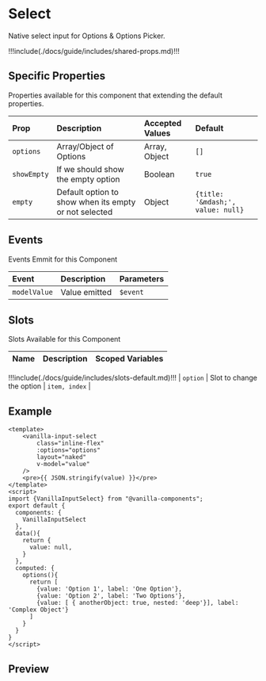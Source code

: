 # Select

Native select input for Options & Options Picker.

!!!include(./docs/guide/includes/shared-props.md)!!!

## Specific Properties

Properties available for this component that extending the default properties.

| Prop        | Description                                           | Accepted Values | Default                           |
|:------------|:------------------------------------------------------|:----------------|:----------------------------------|
| `options`   | Array/Object of Options                               | Array, Object   | `[]`                              |
| `showEmpty` | If we should show the empty option                    | Boolean         | `true`                            |
| `empty`     | Default option to show when its empty or not selected | Object          | `{title: '&mdash;', value: null}` |

## Events

Events Emmit for this Component

| Event        | Description   | Parameters |
|:-------------|:--------------|:-----------|
| `modelValue` | Value emitted | `$event`   |

## Slots

Slots Available for this Component

| Name | Description | Scoped Variables |
|:-----|:------------|:-----------------|
!!!include(./docs/guide/includes/slots-default.md)!!!
| `option` | Slot to change the option | `item, index` |

## Example
```vue
<template>
    <vanilla-input-select
        class="inline-flex"
        :options="options"
        layout="naked"
        v-model="value"
    />
    <pre>{{ JSON.stringify(value) }}</pre>
</template>
<script>
import {VanillaInputSelect} from "@vanilla-components";
export default {
  components: {
    VanillaInputSelect
  },
  data(){
    return {
      value: null,
    }
  },
  computed: {
    options(){
      return [
        {value: 'Option 1', label: 'One Option'},
        {value: 'Option 2', label: 'Two Options'},
        {value: [ { anotherObject: true, nested: 'deep'}], label: 'Complex Object'}
      ]
    }
  }
}
</script>
```

## Preview
<wrapper src="inputs/select/demo" />
